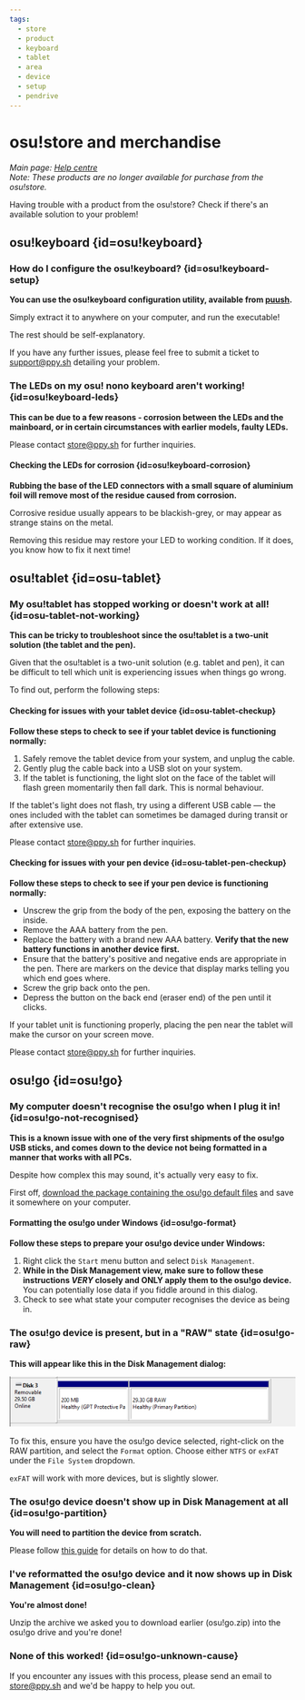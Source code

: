 ```yaml
---
tags:
  - store
  - product
  - keyboard
  - tablet
  - area
  - device
  - setup
  - pendrive
---
```


# osu!store and merchandise

*Main page: [Help centre](/wiki/Help_centre)*\
*Note: These products are no longer available for purchase from the osu!store.*

Having trouble with a product from the osu!store? Check if there's an available solution to your problem!

## osu!keyboard {id=osu!keyboard}

### How do I configure the osu!keyboard? {id=osu!keyboard-setup}

**You can use the osu!keyboard configuration utility, available from [puush](https://puu.sh/l6urN/4b6bc800f2.zip).**

Simply extract it to anywhere on your computer, and run the executable!

The rest should be self-explanatory.

If you have any further issues, please feel free to submit a ticket to [support@ppy.sh](mailto:support@ppy.sh) detailing your problem.

### The LEDs on my osu! nono keyboard aren't working! {id=osu!keyboard-leds}

**This can be due to a few reasons - corrosion between the LEDs and the mainboard, or in certain circumstances with earlier models, faulty LEDs.**

Please contact [store@ppy.sh](mailto:store@ppy.sh) for further inquiries.

#### Checking the LEDs for corrosion {id=osu!keyboard-corrosion}

**Rubbing the base of the LED connectors with a small square of aluminium foil will remove most of the residue caused from corrosion.**

Corrosive residue usually appears to be blackish-grey, or may appear as strange stains on the metal.

Removing this residue may restore your LED to working condition. If it does, you know how to fix it next time!

## osu!tablet {id=osu-tablet}

### My osu!tablet has stopped working or doesn't work at all! {id=osu-tablet-not-working}

**This can be tricky to troubleshoot since the osu!tablet is a two-unit solution (the tablet and the pen).**

Given that the osu!tablet is a two-unit solution (e.g. tablet and pen), it can be difficult to tell which unit is experiencing issues when things go wrong.

To find out, perform the following steps:

#### Checking for issues with your tablet device {id=osu-tablet-checkup}

**Follow these steps to check to see if your tablet device is functioning normally:**

1. Safely remove the tablet device from your system, and unplug the cable.
2. Gently plug the cable back into a USB slot on your system.
3. If the tablet is functioning, the light slot on the face of the tablet will flash green momentarily then fall dark. This is normal behaviour.

If the tablet's light does not flash, try using a different USB cable — the ones included with the tablet can sometimes be damaged during transit or after extensive use.

Please contact [store@ppy.sh](mailto:store@ppy.sh) for further inquiries.

#### Checking for issues with your pen device {id=osu-tablet-pen-checkup}

**Follow these steps to check to see if your pen device is functioning normally:**

- Unscrew the grip from the body of the pen, exposing the battery on the inside.
- Remove the AAA battery from the pen.
- Replace the battery with a brand new AAA battery. **Verify that the new battery functions in another device first.**
- Ensure that the battery's positive and negative ends are appropriate in the pen. There are markers on the device that display marks telling you which end goes where.
- Screw the grip back onto the pen.
- Depress the button on the back end (eraser end) of the pen until it clicks.

If your tablet unit is functioning properly, placing the pen near the tablet will make the cursor on your screen move.

Please contact [store@ppy.sh](mailto:store@ppy.sh) for further inquiries.

## osu!go {id=osu!go}

### My computer doesn't recognise the osu!go when I plug it in! {id=osu!go-not-recognised}

**This is a known issue with one of the very first shipments of the osu!go USB sticks, and comes down to the device not being formatted in a manner that works with all PCs.**

Despite how complex this may sound, it's actually very easy to fix.

First off, [download the package containing the osu!go default files](https://assets.ppy.sh/store/utilities/osu!go.zip) and save it somewhere on your computer.

#### Formatting the osu!go under Windows {id=osu!go-format}

**Follow these steps to prepare your osu!go device under Windows:**

1. Right click the `Start` menu button and select `Disk Management`.
2. **While in the Disk Management view, make sure to follow these instructions *VERY* closely and ONLY apply them to the osu!go device.** You can potentially lose data if you fiddle around in this dialog.
3. Check to see what state your computer recognises the device as being in.

### The osu!go device is present, but in a "RAW" state {id=osu!go-raw}

**This will appear like this in the Disk Management dialog:**

![](img/raw-status-osu-go.png)

To fix this, ensure you have the osu!go device selected, right-click on the RAW partition, and select the `Format` option. Choose either `NTFS` or `exFAT` under the `File System` dropdown.

`exFAT` will work with more devices, but is slightly slower.

### The osu!go device doesn't show up in Disk Management at all {id=osu!go-partition}

**You will need to partition the device from scratch.**

Please follow [this guide](https://tails.boum.org/doc/reset/windows/index.en.html) for details on how to do that.

### I've reformatted the osu!go device and it now shows up in Disk Management {id=osu!go-clean}

**You're almost done!**

Unzip the archive we asked you to download earlier (osu!go.zip) into the osu!go drive and you're done!

### None of this worked! {id=osu!go-unknown-cause}

If you encounter any issues with this process, please send an email to [store@ppy.sh](mailto:store@ppy.sh) and we'd be happy to help you out.

